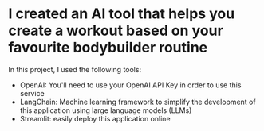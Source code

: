 # I created an AI tool that helps you create a workout based on your favourite bodybuilder routine

In this project, I used the following tools: 
- OpenAI: You'll need to use your OpenAI API Key in order to use this service
- LangChain: Machine learning framework to simplify the development of this application using large language models (LLMs)
- Streamlit: easily deploy this application online


